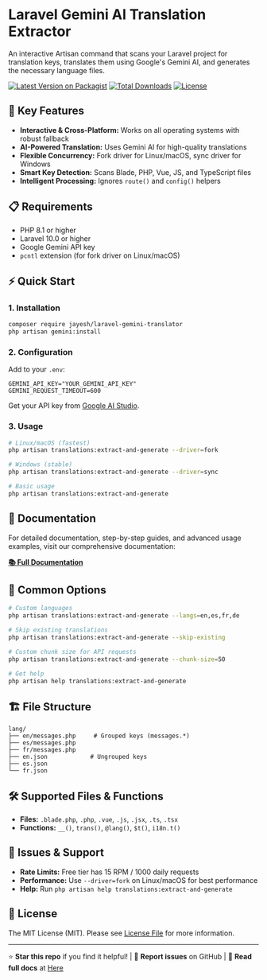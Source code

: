 # Laravel Gemini AI Translation Extractor

An interactive Artisan command that scans your Laravel project for translation keys, translates them using Google's Gemini AI, and generates the necessary language files.

[![Latest Version on Packagist](https://img.shields.io/packagist/v/jayesh/laravel-gemini-translator.svg?style=flat-square)](https://packagist.org/packages/jayesh/laravel-gemini-translator)
[![Total Downloads](https://img.shields.io/packagist/dt/jayesh/laravel-gemini-translator.svg?style=flat-square)](https://packagist.org/packages/jayesh/laravel-gemini-translator)
[![License](https://img.shields.io/packagist/l/jayesh/laravel-gemini-translator.svg?style=flat-square)](https://packagist.org/packages/jayesh/laravel-gemini-translator)

## 🚀 Key Features

- **Interactive & Cross-Platform:** Works on all operating systems with robust fallback
- **AI-Powered Translation:** Uses Gemini AI for high-quality translations
- **Flexible Concurrency:** Fork driver for Linux/macOS, sync driver for Windows
- **Smart Key Detection:** Scans Blade, PHP, Vue, JS, and TypeScript files
- **Intelligent Processing:** Ignores `route()` and `config()` helpers

## 📋 Requirements

- PHP 8.1 or higher
- Laravel 10.0 or higher
- Google Gemini API key
- `pcntl` extension (for fork driver on Linux/macOS)

## ⚡ Quick Start

### 1. Installation

```bash
composer require jayesh/laravel-gemini-translator
php artisan gemini:install
```

### 2. Configuration

Add to your `.env`:

```env
GEMINI_API_KEY="YOUR_GEMINI_API_KEY"
GEMINI_REQUEST_TIMEOUT=600
```

Get your API key from [Google AI Studio](https://makersuite.google.com/app/apikey).

### 3. Usage

```bash
# Linux/macOS (fastest)
php artisan translations:extract-and-generate --driver=fork

# Windows (stable)
php artisan translations:extract-and-generate --driver=sync

# Basic usage
php artisan translations:extract-and-generate
```

## 📖 Documentation

For detailed documentation, step-by-step guides, and advanced usage examples, visit our comprehensive documentation:

**[📚 Full Documentation](https://your-username.github.io/laravel-gemini-translator/)**

## 🔧 Common Options

```bash
# Custom languages
php artisan translations:extract-and-generate --langs=en,es,fr,de

# Skip existing translations
php artisan translations:extract-and-generate --skip-existing

# Custom chunk size for API requests
php artisan translations:extract-and-generate --chunk-size=50

# Get help
php artisan help translations:extract-and-generate
```

## 🏗️ File Structure

```
lang/
├── en/messages.php     # Grouped keys (messages.*)
├── es/messages.php
├── fr/messages.php
├── en.json            # Ungrouped keys
├── es.json
└── fr.json
```

## 🛠️ Supported Files & Functions

- **Files:** `.blade.php`, `.php`, `.vue`, `.js`, `.jsx`, `.ts`, `.tsx`
- **Functions:** `__()`, `trans()`, `@lang()`, `$t()`, `i18n.t()`

## 🐛 Issues & Support

- **Rate Limits:** Free tier has 15 RPM / 1000 daily requests
- **Performance:** Use `--driver=fork` on Linux/macOS for best performance
- **Help:** Run `php artisan help translations:extract-and-generate`

## 📜 License

The MIT License (MIT). Please see [License File](LICENSE.md) for more information.

---

⭐ **Star this repo** if you find it helpful! | 🐛 **Report issues** on GitHub | 📖 **Read full docs** at [Here](https://jayeshmepani.github.io/laravel-gemini-translator/)